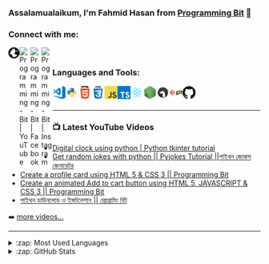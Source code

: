 ### Assalamualaikum, I'm Fahmid Hasan from [Programming Bit][website] 👋

### Connect with me:

[<img align="left" alt="progbit.tk" width="22px" src="https://raw.githubusercontent.com/iconic/open-iconic/master/svg/globe.svg" />][website]
[<img align="left" alt="Programming-Bit | YouTube" width="22px" src="https://cdn.jsdelivr.net/npm/simple-icons@v3/icons/youtube.svg" />][youtube]
[<img align="left" alt="Programming-Bit | Facebook" width="22px" src="https://cdn.jsdelivr.net/npm/simple-icons@v3/icons/facebook.svg" />][facebook]
[<img align="left" alt="Programming-Bit | Instagram" width="22px" src="https://cdn.jsdelivr.net/npm/simple-icons@v3/icons/instagram.svg" />][instagram]

<br />

### Languages and Tools:

[<img align="left" alt="Visual Studio Code" width="26px" src="https://raw.githubusercontent.com/github/explore/80688e429a7d4ef2fca1e82350fe8e3517d3494d/topics/visual-studio-code/visual-studio-code.png" />][youtube]
[<img align="left" alt="Python" width="26px" src="https://raw.githubusercontent.com/github/explore/80688e429a7d4ef2fca1e82350fe8e3517d3494d/topics/python/python.png" />][youtube]
[<img align="left" alt="HTML5" width="26px" src="https://raw.githubusercontent.com/github/explore/80688e429a7d4ef2fca1e82350fe8e3517d3494d/topics/html/html.png" />][youtube]
[<img align="left" alt="CSS3" width="26px" src="https://raw.githubusercontent.com/github/explore/80688e429a7d4ef2fca1e82350fe8e3517d3494d/topics/css/css.png" />][youtube]
[<img align="left" alt="JavaScript" width="26px" src="https://raw.githubusercontent.com/github/explore/80688e429a7d4ef2fca1e82350fe8e3517d3494d/topics/javascript/javascript.png" />][youtube]
[<img align="left" alt="Sass" width="26px" src="https://raw.githubusercontent.com/github/explore/80688e429a7d4ef2fca1e82350fe8e3517d3494d/topics/typescript/typescript.png" />][youtube]
[<img align="left" alt="React" width="26px" src="https://raw.githubusercontent.com/github/explore/80688e429a7d4ef2fca1e82350fe8e3517d3494d/topics/react/react.png" />][youtube]
[<img align="left" alt="Node.js" width="26px" src="https://raw.githubusercontent.com/github/explore/80688e429a7d4ef2fca1e82350fe8e3517d3494d/topics/nodejs/nodejs.png" />][youtube]
[<img align="left" alt="Deno" width="26px" src="https://raw.githubusercontent.com/github/explore/361e2821e2dea67711cde99c9c40ed357061cf27/topics/deno/deno.png" />][youtube]
[<img align="left" alt="Git" width="26px" src="https://raw.githubusercontent.com/github/explore/80688e429a7d4ef2fca1e82350fe8e3517d3494d/topics/git/git.png" />][youtube]
[<img align="left" alt="GitHub" width="26px" src="https://raw.githubusercontent.com/github/explore/78df643247d429f6cc873026c0622819ad797942/topics/github/github.png" />][youtube]

<br />
<br />

---

### 📺 Latest YouTube Videos

<!-- YOUTUBE:START -->
- [Digital clock using python | Python tkinter tutorial](https://www.youtube.com/watch?v=3UTQKlj54SY)
- [Get random jokes with python || Pyjokes Tutorial ||পাইথন জোকস জেনারেটর](https://www.youtube.com/watch?v=7DUxB2IGH1U)
- [Create a profile card using HTML 5 & CSS 3 || Programming Bit](https://www.youtube.com/watch?v=PcPY_cfVyxs)
- [Create an animated Add to cart button using HTML 5, JAVASCRIPT & CSS 3 || Programming Bit](https://www.youtube.com/watch?v=wCnOXwnm4g4)
- [পাইথন ডাউনলোড ও ইন্সটলেশান || প্রোগ্রামিং বিট](https://www.youtube.com/watch?v=PiA1P3tv_9k)
<!-- YOUTUBE:END -->

➡️ [more videos...](https://www.youtube.com/channel/UCJLF04DgzsWHzPdJArbZICA?sub_confirmation=1)

---

<details>
  <summary>:zap: Most Used Languages</summary>

[![Top Langs](https://github-readme-stats.vercel.app/api/top-langs/?username=programmingbit1&layout=compact)](https://github.com/programmingbit1)

</details>

<details>
  <summary>:zap: GitHub Stats</summary>

[![Anurag's GitHub stats](https://github-readme-stats.vercel.app/api?username=programmingbit1&show_icons=true&theme=radical)](https://github.com/programmingbit1)  

</details>


[website]: https://progbit.tk
[facebook]: http://facebook.com/programmingbit
[youtube]: https://www.youtube.com/channel/UCJLF04DgzsWHzPdJArbZICA?sub_confirmation=1
[instagram]: https://www.instagram.com/programming_bit/
